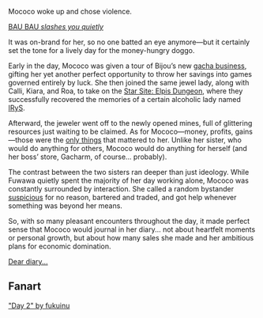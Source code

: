 Mococo woke up and chose violence.

[BAU BAU _slashes you quietly_](#embed:https://www.youtube.com/live/xLWZay9gLBY?si=KgvW5CAB6m_1lqJW&t=577)

It was on-brand for her, so no one batted an eye anymore—but it certainly set the tone for a lively day for the money-hungry doggo.

Early in the day, Mococo was given a tour of Bijou’s new [gacha business](https://www.youtube.com/live/xLWZay9gLBY?si=Wkgan2DawciAuI33&t=956), gifting her yet another perfect opportunity to throw her savings into games governed entirely by luck. She then joined the same jewel lady, along with Calli, Kiara, and Roa, to take on the [Star Site: Elpis Dungeon](https://www.youtube.com/live/xLWZay9gLBY?si=m3k-9BurPYq6EIT2&t=1878), where they successfully recovered the memories of a certain alcoholic lady named [IRyS](https://www.youtube.com/live/xLWZay9gLBY?si=3qhJPqxuHOK_tvwQ&t=3990).

Afterward, the jeweler went off to the newly opened mines, full of glittering resources just waiting to be claimed. As for Mococo—money, profits, gains—those were the [only things](https://www.youtube.com/live/xLWZay9gLBY?si=l5QVdYqULsj7TfAH&t=4993) that mattered to her. Unlike her sister, who would do anything for others, Mococo would do anything for herself (and her boss’ store, Gacharm, of course... probably).

The contrast between the two sisters ran deeper than just ideology. While Fuwawa quietly spent the majority of her day working alone, Mococo was constantly surrounded by interaction. She called a random bystander [suspicious](https://www.youtube.com/live/xLWZay9gLBY?si=vAnIIU64NtB2I7xh&t=6183) for no reason, bartered and traded, and got help whenever something was beyond her means.

So, with so many pleasant encounters throughout the day, it made perfect sense that Mococo would journal in her diary... not about heartfelt moments or personal growth, but about how many sales she made and her ambitious plans for economic domination.

[Dear diary...](#embed:https://www.youtube.com/live/xLWZay9gLBY?si=SpQDxoENvcwy2x1_&t=12407)

## Fanart

["Day 2" by fukuinu](https://x.com/fukuinu_daddy/status/1919258061119672376)
